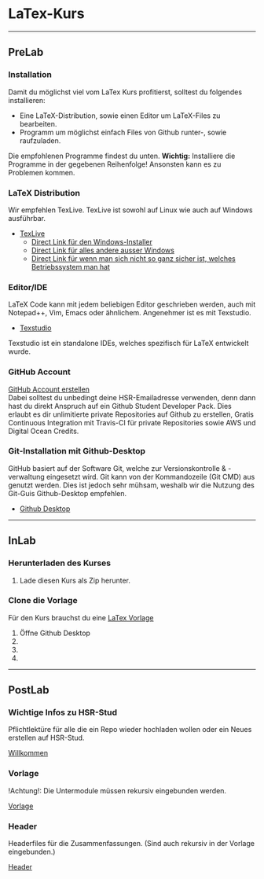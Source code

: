 # LaTex-Kurs
---
## PreLab
### Installation  
 Damit du möglichst viel vom LaTex Kurs profitierst, solltest du folgendes installieren:
 - Eine LaTeX-Distribution, sowie einen Editor um LaTeX-Files zu bearbeiten.
 - Programm um möglichst einfach Files von Github runter-, sowie raufzuladen.
 
 Die empfohlenen Programme findest du unten.
 **Wichtig:** Installiere die Programme in der gegebenen Reihenfolge! Ansonsten kann es zu Problemen kommen.
 
 ### LaTeX Distribution
 Wir empfehlen TexLive. TexLive ist sowohl auf Linux wie auch auf Windows ausführbar.
 
- [TexLive](https://www.tug.org/texlive/acquire-netinstall.html)
	- [Direct Link für den Windows-Installer](http://mirror.ctan.org/systems/texlive/tlnet/install-tl-windows.exe)
	- [Direct Link für alles andere ausser Windows](http://mirror.ctan.org/systems/texlive/tlnet/install-tl-unx.tar.gz)
	- [Direct Link für wenn man sich nicht so ganz sicher ist, welches Betriebssystem man hat](http://mirror.ctan.org/systems/texlive/tlnet/install-tl.zip)

### Editor/IDE
LaTeX Code kann mit jedem beliebigen Editor geschrieben werden, auch mit Notepad++, Vim, Emacs oder ähnlichem.
Angenehmer ist es mit Texstudio.

- [Texstudio](https://www.texstudio.org)

Texstudio ist ein standalone IDEs, welches spezifisch für LaTeX entwickelt wurde.

### GitHub Account
[GitHub Account erstellen](https://www.github.com) \
Dabei solltest du unbedingt deine HSR-Emailadresse verwenden, denn dann hast du direkt Anspruch auf ein Github Student Developer Pack.    Dies erlaubt es dir unlimitierte private Repositories auf Github zu erstellen, Gratis Continuous Integration mit Travis-CI für private    Repositories sowie AWS und Digital Ocean Credits. 

### Git-Installation mit Github-Desktop
GitHub basiert auf der Software Git, welche zur Versionskontrolle & -verwaltung eingesetzt wird. Git kann von der Kommandozeile (Git CMD) aus genutzt werden. Dies ist jedoch sehr mühsam, weshalb wir die Nutzung des Git-Guis Github-Desktop empfehlen. 

- [Github Desktop](https://desktop.github.com/)
   
---
## InLab 
### Herunterladen des Kurses
1. Lade diesen Kurs als Zip herunter.

### Clone die Vorlage
Für den Kurs brauchst du eine [LaTex Vorlage](https://github.com/HSR-Stud/Template-LaTex)
1. Öffne Github Desktop  
2. 
3.
4.

---
## PostLab
### Wichtige Infos zu HSR-Stud

Pflichtlektüre für alle die ein Repo wieder hochladen wollen oder ein Neues erstellen auf HSR-Stud.

[Willkommen](https://github.com/HSR-Stud/Willkommen#willkommen)

### Vorlage
!Achtung!: Die Untermodule müssen rekursiv eingebunden werden.

[Vorlage](https://github.com/HSR-Stud/VorlageZFLaTex)


### Header
Headerfiles für die Zusammenfassungen. (Sind auch rekursiv in der Vorlage eingebunden.)

[Header](https://github.com/HSR-Stud/header)
